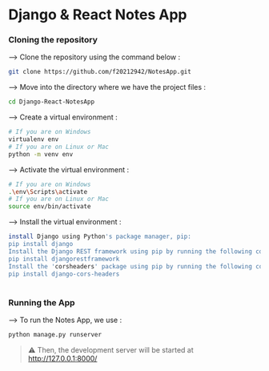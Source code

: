 # Django & React Notes App

### Cloning the repository

--> Clone the repository using the command below :
```bash
git clone https://github.com/f20212942/NotesApp.git

```

--> Move into the directory where we have the project files : 
```bash
cd Django-React-NotesApp

```

--> Create a virtual environment :
```bash
# If you are on Windows
virtualenv env
# If you are on Linux or Mac
python -m venv env
```

--> Activate the virtual environment :
```bash
# If you are on Windows
.\env\Scripts\activate
# If you are on Linux or Mac
source env/bin/activate
```

--> Install the virtual environment :
```bash
install Django using Python's package manager, pip:
pip install django
Install the Django REST framework using pip by running the following command:
pip install djangorestframework
Install the 'corsheaders' package using pip by running the following command:
pip install django-cors-headers
```
#

### Running the App

--> To run the Notes App, we use :
```bash
python manage.py runserver
```

> ⚠ Then, the development server will be started at http://127.0.0.1:8000/

#
